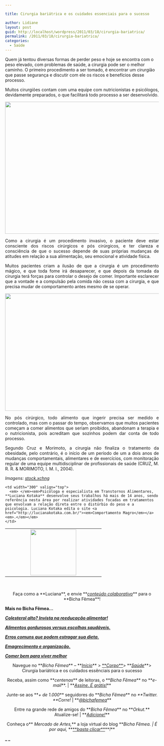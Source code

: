 ```yaml
---

title: Cirurgia bariátrica e os cuidados essenciais para o sucesso

author: Lidiane
layout: post
guid: http://localhost/wordpress/2011/03/18/cirurgia-bariatrica/
permalink: /2011/03/18/cirurgia-bariatrica/
categories:
  - Saúde
---
```

Quem já tentou diversas formas de perder peso e hoje se encontra com o peso elevado, com problemas de saúde, a cirurgia pode ser o melhor caminho. O primeiro procedimento a ser tomado, é encontrar um cirurgião que passe segurança e discutir com ele os riscos e benefícios desse processo.

<p style="text-align: justify;">
  Muitos cirurgiões contam com uma equipe com nutricionistas e psicólogos, devidamente preparados, o que facilitará todo processo a ser desenvolvido.
</p>

<!--more-->

<p style="text-align: center;">
  <a href="http://www.trololodemulher.com.br/blog/wp-content/uploads/2011/02/obesidade.jpg"><img class="alignnone size-full wp-image-6079" title="obesidade" src="http://www.trololodemulher.com.br/blog/wp-content/uploads/2011/02/obesidade.jpg" alt="" width="576" height="432" /></a>
</p>

<p style="text-align: justify;">
  Como a cirurgia é um procedimento invasivo, o paciente deve estar consciente dos riscos cirúrgicos e pós cirúrgicos, e ter clareza e consciência de que o sucesso depende de suas próprias mudanças de atitudes em relação a sua alimentação, seu emocional e atividade física.
</p>

<p style="text-align: justify;">
  Muitos pacientes criam a ilusão de que a cirurgia é um procedimento mágico, e que toda fome irá desaparecer, e que depois da tomada da cirurgia terá forças para controlar o desejo de comer. Importante esclarecer que a vontade e a compulsão pela comida não cessa com a cirurgia, e que precisa mudar de comportamento antes mesmo de se operar.
</p>

<p style="text-align: center;">
  <a href="http://www.trololodemulher.com.br/blog/wp-content/uploads/2011/02/obesidade2.jpg"><img class="alignnone size-full wp-image-6080" title="obesidade2" src="http://www.trololodemulher.com.br/blog/wp-content/uploads/2011/02/obesidade2.jpg" alt="" width="512" height="384" /></a>
</p>

<p style="text-align: justify;">
  No pós cirúrgico, todo alimento que ingerir precisa ser medido e controlado, mas com o passar do tempo, observamos que muitos pacientes começam a comer alimentos que seriam proibidos, abandonam a terapia e o nutricionista, pois acreditam que sozinhos podem dar conta de todo processo.
</p>

<p style="text-align: justify;">
  Segundo Cruz e Morimoto, a cirurgia não finaliza o tratamento da obesidade, pelo contrário, é o início de um período de um a dois anos de mudanças comportamentais, alimentares e de exercícios, com monitoração regular de uma equipe multidisciplinar de profissionais de saúde (CRUZ, M. R. R. & MORIMOTO, I. M. I., 2004).
</p>

_Imagens:_ <a href="http://www.sxc.hu/" target="_blank"><em>stock.xchng</em></a>

<table border="0" cellspacing="0" cellpadding="0" width="600">
  <tr>
    <td style="text-align: center;" width="300" valign="top">
      <a href="http://www.trololodemulher.com.br/blog/wp-content/uploads/2010/07/Luciana-Kotaka.jpg"><img class="alignnone size-thumbnail wp-image-4970" title="Luciana Kotaka" src="http://www.trololodemulher.com.br/blog/wp-content/uploads/2010/07/Luciana-Kotaka-150x150.jpg" alt="" width="150" height="150" /></a>
    </td>
    
    <td width="300" valign="top">
      <em> </em><em>Psicóloga e especialista em Transtornos Alimentares, **Luciana Kotaka** desenvolve seus trabalhos há mais de 14 anos, sendo referência nesta área por realizar atividades focadas em tratamentos que envolvam a relação direta entre o distúrbio do peso e a psicologia. Luciana Kotaka edita o site <a href="http://lucianakotaka.com.br/"><em>Comportamento Magro</em></a><em>.</em></em>
    </td>
  </tr>
</table>

 

<p style="text-align: center;">
  Faça como a **Luciana**, e envie **<em><a href="http://www.trololodemulher.com.br/para-voce/conteudo-colaborativo/">conteúdo colaborativo</a></em>** para o **Bicha Fêmea**!
</p>

**Mais no Bicha Fêmea…**

**_[Colesterol alto? Invista na reeducação alimentar!](http://www.trololodemulher.com.br/2010/12/03/reeducacao-alimentar/)_**

**_[Alimentos gordurosos versus escolhas saudáveis.](http://www.trololodemulher.com.br/2010/05/28/escolha-alimentos-saudaveis/)_**

**_[Erros comuns que podem estragar sua dieta.](http://www.trololodemulher.com.br/2010/02/02/dieta/)_**

**_[Emagrecimento e organização.](http://www.trololodemulher.com.br/2010/01/26/emagrecimento/)_**

**_[Comer bem para viver melhor](http://www.trololodemulher.com.br/2010/01/13/comer-bem/)_**

<p style="text-align: center;">
  Navegue no **<em>Bicha Fêmea</em>** – **<em><a href="http://www.trololodemulher.com.br/">Início</a></em>** > <a href="http://www.trololodemulher.com.br/corpo/">**<em>Corpo</em>**</a>> **<em><a href="http://www.trololodemulher.com.br/category/do-corpo/saude/">Saúde</a></em>**> Cirurgia bariátrica e os cuidados essênciais para o sucesso
</p>

<p style="text-align: center;">
  Receba, assim como **<em>centenas</em>** de leitoras, o **<em>Bicha Fêmea</em>** no **<em>e-mail</em>**. | **<em><a href="http://feedburner.google.com/fb/a/mailverify?uri=blogbichafemea&loc=pt_BR">Assine. É grátis!</a></em>**
</p>

<p style="text-align: center;">
  Junte-se aos **<em>+ de 1.000</em>** seguidores do **<em>Bicha Fêmea</em>** no <em>**Twitter. **Corre!</em> | **<em><a href="http://twitter.com/bichafemea">@bichafemea</a></em>**
</p>

<p style="text-align: center;">
  Entre na grande rede de amigos do **<em>Bicha Fêmea</em>** no **<em>Orkut.</em>** Atualize-se! | **<em><a href="http://www.orkut.com.br/Main#Profile?uid=5161612886294499900">Adicione!</a></em>**
</p>

<p style="text-align: center;">
  Conheça o**<em> Mercado de Artes,</em>** a loja virtual do blog **<em>Bicha Fêmea. | É por aqui, </em>**<a href="http://www.trololodemulher.com.br/loja/">**<em>basta clicar</em>**</a>**<em>!</em>**
</p>

**_ _**